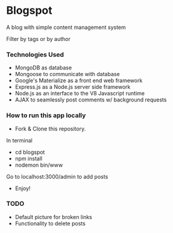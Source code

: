 # Blogspot
A blog with simple content management system

Filter by tags or by author

### Technologies Used
- MongoDB as database
- Mongoose to communicate with database
- Google's Materialize as a front end web framework
- Express.js as a Node.js server side framework
- Node.js as an interface to the V8 Javascript runtime
- AJAX to seamlessly post comments w/ background requests

### How to run this app locally
- Fork & Clone this repository.

In terminal
- cd blogspot
- npm install
- nodemon bin/www

Go to localhost:3000/admin to add posts
- Enjoy!

### TODO
- Default picture for broken links
- Functionality to delete posts
